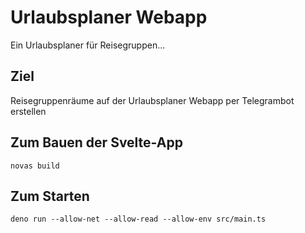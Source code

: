 # Urlaubsplaner Webapp
Ein Urlaubsplaner für Reisegruppen...

## Ziel
Reisegruppenräume auf der Urlaubsplaner Webapp per Telegrambot erstellen 


## Zum Bauen der Svelte-App
```
novas build
```

## Zum Starten
```
deno run --allow-net --allow-read --allow-env src/main.ts
```

